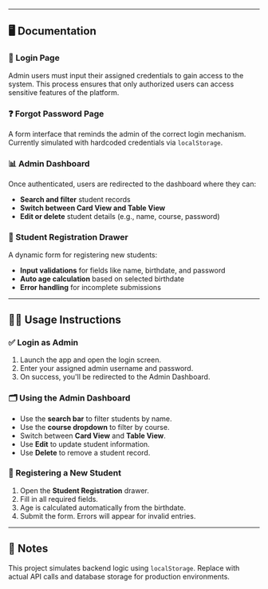 
---

## 🖥️ Documentation

### 🔐 Login Page  
Admin users must input their assigned credentials to gain access to the system. This process ensures that only authorized users can access sensitive features of the platform.

### ❓ Forgot Password Page  
A form interface that reminds the admin of the correct login mechanism. Currently simulated with hardcoded credentials via `localStorage`.

### 📊 Admin Dashboard  
Once authenticated, users are redirected to the dashboard where they can:

- **Search and filter** student records
- **Switch between Card View and Table View**
- **Edit or delete** student details (e.g., name, course, password)

### 📝 Student Registration Drawer  
A dynamic form for registering new students:

- **Input validations** for fields like name, birthdate, and password
- **Auto age calculation** based on selected birthdate
- **Error handling** for incomplete submissions

---

## 🧑‍💻 Usage Instructions

### ✅ Login as Admin

1. Launch the app and open the login screen.
2. Enter your assigned admin username and password.
3. On success, you'll be redirected to the Admin Dashboard.

### 🗂 Using the Admin Dashboard

- Use the **search bar** to filter students by name.
- Use the **course dropdown** to filter by course.
- Switch between **Card View** and **Table View**.
- Use **Edit** to update student information.
- Use **Delete** to remove a student record.

### 🧾 Registering a New Student

1. Open the **Student Registration** drawer.
2. Fill in all required fields.
3. Age is calculated automatically from the birthdate.
4. Submit the form. Errors will appear for invalid entries.

---

## 📌 Notes

This project simulates backend logic using `localStorage`. Replace with actual API calls and database storage for production environments.

